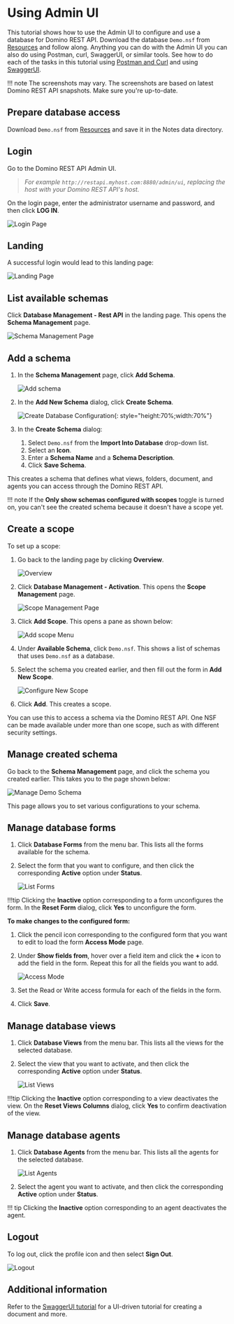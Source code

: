 # Using Admin UI

This tutorial shows how to use the Admin UI to configure and use a database for Domino REST API. Download the database `Demo.nsf` from [Resources](../references/downloads.md) and follow along. Anything you can do with the Admin UI you can also do using Postman, curl, SwaggerUI, or similar tools. See how to do each of the tasks in this tutorial using [Postman and Curl](./postmancurl.md) and using [SwaggerUI](./swagger.md).

<!-- prettier-ignore -->
!!! note
    The screenshots may vary. The screenshots are based on latest Domino REST API snapshots. Make sure you're up-to-date.

## Prepare database access

Download `Demo.nsf` from [Resources](../references/downloads.md) and save it in the Notes data directory.

## Login

Go to the Domino REST API Admin UI.<br>

> _For example `http://restapi.myhost.com:8880/admin/ui`, replacing the host with your Domino REST API's host._

On the login page, enter the administrator username and password, and then click **LOG IN**.

![Login Page](../assets/images/AdminLogin.png)

## Landing

A successful login would lead to this landing page:

![Landing Page](../assets/images/AdminLanding.png)

## List available schemas

Click **Database Management - Rest API** in the landing page. This opens the **Schema Management** page.

![Schema Management Page](../assets/images/AllSchemas.png)

## Add a schema

1. In the **Schema Management** page, click **Add Schema**. 

      ![Add schema](../assets/images/addSchema.png)
      <!--![Add Schema Menu](../assets/images/AddNewSchema.png)-->

2. In the **Add New Schema** dialog, click **Create Schema**.

      ![Create Database Configuration](../assets/images/createSchema.png){: style="height:70%;width:70%"}

3. In the **Create Schema** dialog:

      1. Select `Demo.nsf` from the **Import Into Database** drop-down list. 
      2. Select an **Icon**.
	3. Enter a **Schema Name** and a **Schema Description**. 
      5. Click **Save Schema**. 

<!--2. Under **Available Databases**, select `Demo.nsf`.
3. Under **Add New Schema**, fill up the form and then click **Add**.

      ![Configure New Schema](../assets/images/ConfigureNewSchema.png)-->

This creates a schema that defines what views, folders, document, and agents you can access through the Domino REST API.

<!-- prettier-ignore -->
!!! note
    If the **Only show schemas configured with scopes** toggle is turned on, you can't see the created schema because it doesn't have a scope yet.

## Create a scope

To set up a scope:

1. Go back to the landing page by clicking **Overview**.

      ![Overview](../assets/images/overview.png)

2. Click **Database Management - Activation**. This opens the **Scope Management** page.

      ![Scope Management Page](../assets/images/ScopeManagement.png)

3. Click **Add Scope**. This opens a pane as shown below:

      ![Add scope Menu](../assets/images/AddNewScope.png)

4. Under **Available Schema**, click `Demo.nsf`. This shows a list of schemas that uses `Demo.nsf` as a database.
5. Select the schema you created earlier, and then fill out the form in **Add New Scope**.

      ![Configure New Scope](../assets/images/ConfigureNewScope.png)

6. Click **Add**. This creates a scope.

You can use this to access a schema via the Domino REST API. One NSF can be made available under more than one scope, such as with different security settings.

## Manage created schema

Go back to the **Schema Management** page, and click the schema you created earlier. This takes you to the page shown below:

![Manage Demo Schema](../assets/images/ManageDemoSchema.png)

This page allows you to set various configurations to your schema.

## Manage database forms

1. Click **Database Forms** from the menu bar. This lists all the forms available for the schema.
2. Select the form that you want to configure, and then click the corresponding **Active** option under **Status**.

      ![List Forms](../assets/images/ListOfForms2.png)

<!-- prettier-ignore -->
!!!tip
     Clicking the **Inactive** option corresponding to a form unconfigures the form. In the **Reset Form** dialog, click **Yes** to unconfigure the form.

<!--1. Click **Database Forms** from the menu bar. This lists all the forms available for the schema.
1. From the available forms under **Unconfigured Forms**, select the form that you would like to configure. 
2. Click the toggle in the form card of the selected form.
3. In the **Configure** dialog, click **Yes** to configure the form with default settings.

The selected form is now listed under **Configured Forms**.

![List Forms](../assets/images/ListOfForms2.png)-->

**To make changes to the configured form:**

1. Click the pencil icon corresponding to the configured form that you want to edit to load the form **Access Mode** page.
2. Under **Show fields from**, hover over a field item and click the **+** icon to add the field in the form. Repeat this for all the fields you want to add.

      ![Access Mode](../assets/images/AccessMode1.png)

3. Set the Read or Write access formula for each of the fields in the form.
4. Click **Save**.

## Manage database views

1. Click **Database Views** from the menu bar. This lists all the views for the selected database.
2. Select the view that you want to activate, and then click the corresponding **Active** option under **Status**.

      ![List Views](../assets/images/ListOfViews1.png)

<!-- prettier-ignore -->
!!!tip
     Clicking the **Inactive** option corresponding to a view deactivates the view. On the **Reset Views Columns** dialog, click **Yes** to confirm deactivation of the view.

## Manage database agents

1. Click **Database Agents** from the menu bar. This lists all the agents for the selected database.

      ![List Agents](../assets/images/ListOfAgents.png)

2. Select the agent you want to activate, and then click the corresponding **Active** option under **Status**.

<!-- prettier-ignore -->
!!! tip
    Clicking the **Inactive** option corresponding to an agent deactivates the agent.

## Logout

To log out, click the profile icon and then select **Sign Out**.

![Logout](../assets/images/AdminUILogout.png)

## Additional information

Refer to the [SwaggerUI tutorial](./swagger.md) for a UI-driven tutorial for creating a document and more.
